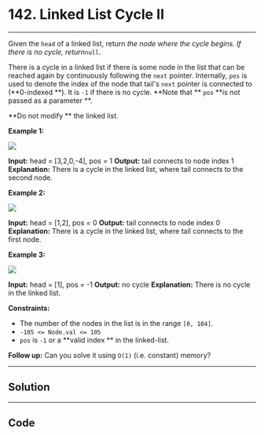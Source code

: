# 142. Linked List Cycle II

---

Given the `head` of a linked list, return _the node where the cycle begins. If there is no cycle, return_`null`.

There is a cycle in a linked list if there is some node in the list that can be reached again by continuously following the `next` pointer. Internally, `pos` is used to denote the index of the node that tail's `next` pointer is connected to (**0-indexed **). It is `-1` if there is no cycle. **Note that ** `pos` **is not passed as a parameter **.

**Do not modify ** the linked list.

 

**Example 1:**

![](https://assets.leetcode.com/uploads/2018/12/07/circularlinkedlist.png)


**Input:** head = [3,2,0,-4], pos = 1
**Output:** tail connects to node index 1
**Explanation:** There is a cycle in the linked list, where tail connects to the second node.


**Example 2:**

![](https://assets.leetcode.com/uploads/2018/12/07/circularlinkedlist_test2.png)


**Input:** head = [1,2], pos = 0
**Output:** tail connects to node index 0
**Explanation:** There is a cycle in the linked list, where tail connects to the first node.


**Example 3:**

![](https://assets.leetcode.com/uploads/2018/12/07/circularlinkedlist_test3.png)


**Input:** head = [1], pos = -1
**Output:** no cycle
**Explanation:** There is no cycle in the linked list.


 

**Constraints:**

  * The number of the nodes in the list is in the range `[0, 104]`.
  * `-105 <= Node.val <= 105`
  * `pos` is `-1` or a **valid index ** in the linked-list.



 

**Follow up:** Can you solve it using `O(1)` (i.e. constant) memory?

---

## Solution



---

## Code
```python


```